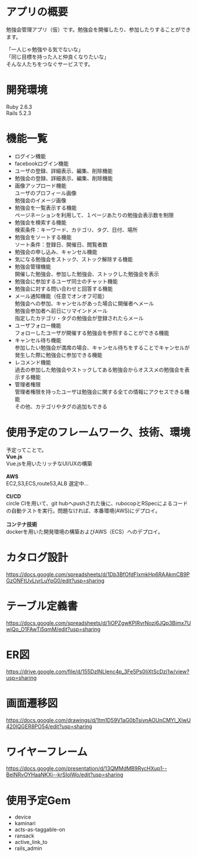 # アプリの概要
勉強会管理アプリ（仮）です。勉強会を開催したり、参加したりすることができます。

「一人じゃ勉強やる気でないな」  
「同じ目標を持った人と仲良くなりたいな」  
そんな人たちをつなぐサービスです。

# 開発環境
Ruby 2.6.3  
Rails 5.2.3

# 機能一覧
* ログイン機能
* facebookログイン機能
* ユーザの登録、詳細表示、編集、削除機能
* 勉強会の登録、詳細表示、編集、削除機能
* 画像アップロード機能  
ユーザのプロフィール画像  
勉強会のイメージ画像
* 勉強会を一覧表示する機能  
ページネーションを利用して、１ページあたりの勉強会表示数を制限
* 勉強会を検索する機能  
検索条件：キーワード、カテゴリ、タグ、日付、場所
* 勉強会をソートする機能  
ソート条件：登録日、開催日、閲覧者数
* 勉強会の申し込み、キャンセル機能
* 気になる勉強会をストック、ストック解除する機能
* 勉強会管理機能  
開催した勉強会、参加した勉強会、ストックした勉強会を表示
* 勉強会に参加するユーザ同士のチャット機能
* 勉強会に対する問い合わせと回答する機能
* メール通知機能（任意でオンオフ可能）  
勉強会への参加、キャンセルがあった場合に開催者へメール  
勉強会参加者へ前日にリマインドメール  
指定したカテゴリ・タグの勉強会が登録されたらメール
* ユーザフォロー機能  
フォローしたユーザが開催する勉強会を参照することができる機能
* キャンセル待ち機能  
参加したい勉強会が満席の場合、キャンセル待ちをすることでキャンセルが発生した際に勉強会に参加できる機能
* レコメンド機能  
過去の参加した勉強会やストックしてある勉強会からオススメの勉強会を表示する機能
* 管理者権限  
管理者権限を持ったユーザは勉強会に関する全ての情報にアクセスできる機能  
その他、カテゴリやタグの追加もできる

# 使用予定のフレームワーク、技術、環境
予定ってことで。  
**Vue.js**  
Vue.jsを用いたリッチなUI/UXの構築  
<br>
**AWS**  
EC2,S3,ECS,route53,ALB 選定中…  
<br>
**CI/CD**  
circle CIを用いて、git hubへpushされた後に、rubocopとRSpecによるコードの自動テストを実行。問題なければ、本番環境(AWS)にデプロイ。  
<br>
**コンテナ技術**  
dockerを用いた開発環境の構築およびAWS（ECS）へのデプロイ。  

# カタログ設計
https://docs.google.com/spreadsheets/d/1Db3BfOfdFIxmkHp6RAAkmCB9PGzONFtUvLjyrLuYpG0/edit?usp=sharing

# テーブル定義書
https://docs.google.com/spreadsheets/d/1iOPZgwKPlRvrNozj6JQp3Bimx7UwiQo_O1FAwTi5qmM/edit?usp=sharing

# ER図
https://drive.google.com/file/d/155DzINLIenc4p_3Fe5Ps0IiXtScDzi1w/view?usp=sharing

# 画面遷移図
https://docs.google.com/drawings/d/1tm1D59V1aG0bTsivnAOUnCMYl_XlwU420lQGER8PO54/edit?usp=sharing

# ワイヤーフレーム
https://docs.google.com/presentation/d/13QMMdMB9RycHXup1--BelNRvOYHaaNKXj--krSIolWo/edit?usp=sharing

# 使用予定Gem
* device
* kaminari
* acts-as-taggable-on
* ransack
* active_link_to
* rails_admin
